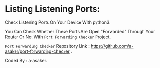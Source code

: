# Listing Listening Ports:
Check Listening Ports On Your Device With python3.

You Can Check Whether These Ports Are Open "Forwarded" Through Your Router Or Not With `Port Forwarding Checker` Project.

`Port Forwarding Checker` Repository Link : https://github.com/a-asaker/port-forwarding-checker .

Coded By : a-asaker.

